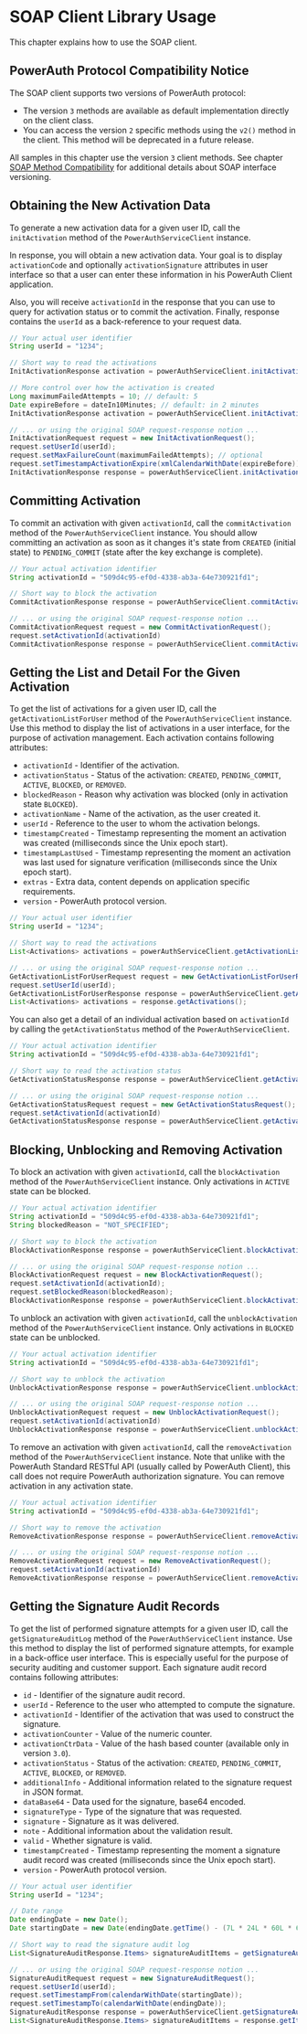 # SOAP Client Library Usage

This chapter explains how to use the SOAP client.

## PowerAuth Protocol Compatibility Notice 

The SOAP client supports two versions of PowerAuth protocol:
- The version `3` methods are available as default implementation directly on the client class. 
- You can access the version `2` specific methods using the `v2()` method in the client. This method will be deprecated in a future release.

All samples in this chapter use the version `3` client methods. See chapter [SOAP Method Compatibility](./SOAP-Method-Compatibility.md) for additional details about SOAP interface versioning.

## Obtaining the New Activation Data

To generate a new activation data for a given user ID, call the `initActivation` method of the `PowerAuthServiceClient` instance. 

In response, you will obtain a new activation data. Your goal is to display `activationCode` and optionally `activationSignature` attributes in user interface so that a user can enter these information in his PowerAuth Client application.

Also, you will receive `activationId` in the response that you can use to query for activation status or to commit the activation. Finally, response contains the `userId` as a back-reference to your request data.

```java
// Your actual user identifier
String userId = "1234";

// Short way to read the activations
InitActivationResponse activation = powerAuthServiceClient.initActivation(userId);

// More control over how the activation is created
Long maximumFailedAttempts = 10; // default: 5
Date expireBefore = dateIn10Minutes; // default: in 2 minutes
InitActivationResponse activation = powerAuthServiceClient.initActivation(userId, maximumFailedAttempts, expireBefore);

// ... or using the original SOAP request-response notion ...
InitActivationRequest request = new InitActivationRequest();
request.setUserId(userId);
request.setMaxFailureCount(maximumFailedAttempts); // optional
request.setTimestampActivationExpire(xmlCalendarWithDate(expireBefore)); // optional
InitActivationResponse response = powerAuthServiceClient.initActivation(request);
```

## Committing Activation

To commit an activation with given `activationId`, call the `commitActivation` method of the `PowerAuthServiceClient` instance. You should allow committing an activation as soon as it changes it's state from `CREATED` (initial state) to `PENDING_COMMIT` (state after the key exchange is complete).

```java
// Your actual activation identifier
String activationId = "509d4c95-ef0d-4338-ab3a-64e730921fd1";

// Short way to block the activation
CommitActivationResponse response = powerAuthServiceClient.commitActivation(activationId);

// ... or using the original SOAP request-response notion ...
CommitActivationRequest request = new CommitActivationRequest();
request.setActivationId(activationId)
CommitActivationResponse response = powerAuthServiceClient.commitActivation(request);
```

## Getting the List and Detail For the Given Activation

To get the list of activations for a given user ID, call the `getActivationListForUser` method of the `PowerAuthServiceClient` instance. Use this method to display the list of activations in a user interface, for the purpose of activation management. Each activation contains following attributes:

- `activationId` - Identifier of the activation.
- `activationStatus` - Status of the activation: `CREATED`, `PENDING_COMMIT`, `ACTIVE`, `BLOCKED`, or `REMOVED`.
- `blockedReason` - Reason why activation was blocked (only in activation state `BLOCKED`).
- `activationName` - Name of the activation, as the user created it.
- `userId` - Reference to the user to whom the activation belongs.
- `timestampCreated` - Timestamp representing the moment an activation was created (milliseconds since the Unix epoch start).
- `timestampLastUsed`  - Timestamp representing the moment an activation was last used for signature verification (milliseconds since the Unix epoch start).
- `extras` - Extra data, content depends on application specific requirements.
- `version` - PowerAuth protocol version.

```java
// Your actual user identifier
String userId = "1234";

// Short way to read the activations
List<Activations> activations = powerAuthServiceClient.getActivationListForUser(userId);

// ... or using the original SOAP request-response notion ...
GetActivationListForUserRequest request = new GetActivationListForUserRequest();
request.setUserId(userId);
GetActivationListForUserResponse response = powerAuthServiceClient.getActivationListForUser(request);
List<Activations> activations = response.getActivations();
```

You can also get a detail of an individual activation based on `activationId` by calling the `getActivationStatus` method of the `PowerAuthServiceClient`.

```java
// Your actual activation identifier
String activationId = "509d4c95-ef0d-4338-ab3a-64e730921fd1";

// Short way to read the activation status
GetActivationStatusResponse response = powerAuthServiceClient.getActivationStatus(activationId);

// ... or using the original SOAP request-response notion ...
GetActivationStatusRequest request = new GetActivationStatusRequest();
request.setActivationId(activationId)
GetActivationStatusResponse response = powerAuthServiceClient.getActivationStatus(request);
```

## Blocking, Unblocking and Removing Activation

To block an activation with given `activationId`, call the `blockActivation` method of the `PowerAuthServiceClient` instance. Only activations in `ACTIVE` state can be blocked.

```java
// Your actual activation identifier
String activationId = "509d4c95-ef0d-4338-ab3a-64e730921fd1";
String blockedReason = "NOT_SPECIFIED";

// Short way to block the activation
BlockActivationResponse response = powerAuthServiceClient.blockActivation(activationId, blockedReason);

// ... or using the original SOAP request-response notion ...
BlockActivationRequest request = new BlockActivationRequest();
request.setActivationId(activationId);
request.setBlockedReason(blockedReason);
BlockActivationResponse response = powerAuthServiceClient.blockActivation(request);
```

To unblock an activation with given `activationId`, call the `unblockActivation` method of the `PowerAuthServiceClient` instance. Only activations in `BLOCKED` state can be unblocked.

```java
// Your actual activation identifier
String activationId = "509d4c95-ef0d-4338-ab3a-64e730921fd1";

// Short way to unblock the activation
UnblockActivationResponse response = powerAuthServiceClient.unblockActivation(activationId);

// ... or using the original SOAP request-response notion ...
UnblockActivationRequest request = new UnblockActivationRequest();
request.setActivationId(activationId)
UnblockActivationResponse response = powerAuthServiceClient.unblockActivation(request);
```

To remove an activation with given `activationId`, call the `removeActivation` method of the `PowerAuthServiceClient` instance. Note that unlike with the PowerAuth Standard RESTful API (usually called by PowerAuth Client), this call does not require PowerAuth authorization signature. You can remove activation in any activation state.

```java
// Your actual activation identifier
String activationId = "509d4c95-ef0d-4338-ab3a-64e730921fd1";

// Short way to remove the activation
RemoveActivationResponse response = powerAuthServiceClient.removeActivation(activationId);

// ... or using the original SOAP request-response notion ...
RemoveActivationRequest request = new RemoveActivationRequest();
request.setActivationId(activationId)
RemoveActivationResponse response = powerAuthServiceClient.removeActivation(request);
```

## Getting the Signature Audit Records

To get the list of performed signature attempts for a given user ID, call the `getSignatureAuditLog` method of the `PowerAuthServiceClient` instance. Use this method to display the list of performed signature attempts, for example in a back-office user interface. This is especially useful for the purpose of security auditing and customer support. Each signature audit record contains following attributes:

- `id` - Identifier of the signature audit record.
- `userId` - Reference to the user who attempted to compute the signature.
- `activationId` - Identifier of the activation that was used to construct the signature.
- `activationCounter` - Value of the numeric counter.
- `activationCtrData` - Value of the hash based counter (available only in version `3.0`).
- `activationStatus` - Status of the activation: `CREATED`, `PENDING_COMMIT`, `ACTIVE`, `BLOCKED`, or `REMOVED`. 
- `additionalInfo` - Additional information related to the signature request in JSON format.
- `dataBase64` - Data used for the signature, base64 encoded.
- `signatureType` - Type of the signature that was requested.
- `signature` - Signature as it was delivered.
- `note` - Additional information about the validation result.
- `valid` - Whether signature is valid.
- `timestampCreated` - Timestamp representing the moment a signature audit record was created (milliseconds since the Unix epoch start).
- `version` - PowerAuth protocol version.

```java
// Your actual user identifier
String userId = "1234";

// Date range
Date endingDate = new Date();
Date startingDate = new Date(endingDate.getTime() - (7L * 24L * 60L * 60L * 1000L));

// Short way to read the signature audit log
List<SignatureAuditResponse.Items> signatureAuditItems = getSignatureAuditLog(userId,startingDate, endingDate);

// ... or using the original SOAP request-response notion ...
SignatureAuditRequest request = new SignatureAuditRequest();
request.setUserId(userId);
request.setTimestampFrom(calendarWithDate(startingDate));
request.setTimestampTo(calendarWithDate(endingDate));
SignatureAuditResponse response = powerAuthServiceClient.getSignatureAuditLog(request);
List<SignatureAuditResponse.Items> signatureAuditItems = response.getItems();
```
